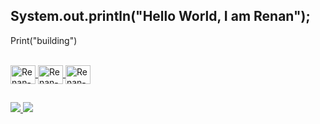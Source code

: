 ## System.out.println("Hello World, I am Renan");
Print("building")

<div align="center">
  <a href="https://github.com/renanss4" />
  <!-- <img height="180em" src="https://github-readme-stats.vercel.app/api?username=renanss4&show_icons=true&theme=dark&include_all_commits=true&count_private=true" /> --> 
  <!-- <img height="180em" src="https://github-readme-stats.vercel.app/api/top-langs/?username=renanss4&layout=compact&langs_count=7&theme=dark" /> -->
</div>
  
<div style="display: inline_block"><br>
  <img align="center" alt="Renan-Java" height="30" width="40" src="https://cdn.jsdelivr.net/gh/devicons/devicon/icons/java/java-original.svg" />
  <img align="center" alt="Renan-Spring" height="30" width="40" src="https://cdn.jsdelivr.net/gh/devicons/devicon/icons/spring/spring-original.svg" />
  <img align="center" alt="Renan-Python" height="30" width="40" src="https://cdn.jsdelivr.net/gh/devicons/devicon/icons/python/python-original.svg" />
</div>
  
  ##
  
<div> 
  <a href="https://www.linkedin.com/in/renan-silva04/" target="_blank"><img src="https://img.shields.io/badge/-LinkedIn-%230077B5?style=for-the-badge&logo=linkedin&logoColor=white" target="_blank"> </a>
  <a href="mailto:renansantos.silva04@outlook.com"><img src="https://img.shields.io/badge/Microsoft_Outlook-0078D4?style=for-the-badge&logo=microsoft-outlook&logoColor=white" target="_blank"> </a>
</div>
